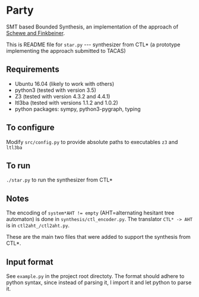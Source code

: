 # Party

SMT based Bounded Synthesis, an implementation of the approach of 
[Schewe and Finkbeiner](https://www.react.uni-saarland.de/publications/atva07.pdf).

This is README file for `star.py` --- synthesizer from CTL*
(a prototype implementing the approach submitted to TACAS)


## Requirements
- Ubuntu 16.04 (likely to work with others)
- python3 (tested with version 3.5)
- Z3 (tested with version 4.3.2 and 4.4.1)
- ltl3ba (tested with versions 1.1.2 and 1.0.2)
- python packages: sympy, python3-pygraph, typing


## To configure
Modify `src/config.py` to provide absolute paths to executables `z3` and `ltl3ba`


## To run
`./star.py` to run the synthesizer from CTL*


## Notes

The encoding of `system*AHT != empty` (AHT=alternating hesitant tree automaton)
is done in `synthesis/ctl_encoder.py`.
The translator `CTL* -> AHT` is in `ctl2aht_/ctl2aht.py`.

These are the main two files that were added to support the synthesis from CTL*.


## Input format

See `example.py` in the project root directoty.
The format should adhere to python syntax,
since instead of parsing it, I import it and let python to parse it.

